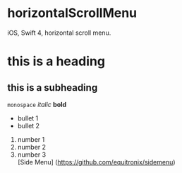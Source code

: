 # horizontalScrollMenu
iOS, Swift 4, horizontal scroll menu.
# this is a heading
## this is a subheading
`monospace`
_italic_
**bold**
* bullet 1
* bullet 2

1. number 1
2. number 2
3. number 3  
[Side Menu] (https://github.com/equitronix/sidemenu) 






